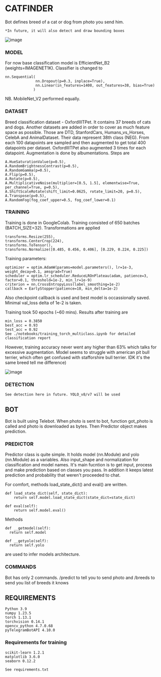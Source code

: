 # CATFINDER

Bot defines breed of a cat or dog from photo you send him.

    *In future, it will also detect and draw bounding boxes

![image](https://user-images.githubusercontent.com/114425094/220098595-ca8f44bb-ac40-4c3a-aa51-fa93ed388efd.png)

 

###   MODEL
For now base classification model is EfficientNet_B2 (weights=IMAGENET1K). Classifier is changed to 

    nn.Sequential(
                  nn.Dropout(p=0.3, inplace=True),
                  nn.Linear(in_features=1408, out_features=38, bias=True)
                 )
                 
NB. MobileNet_V2 performed equally.

### DATASET
  Breed classification dataset - OxfordIIITPet. It contains 37 breeds of cats and dogs. Another datasets are added in order to cover as much feature space as possible. Those are DTD, StanfordCars, Humans_vs_Horses, CelebA and AnimalDataset. Their data represent 38th class (NEG). From each 100 datapoints are sampled and then augmented to get total 400 datapoints per dataset. OxfordIIITPet also augmented 3 times for each datapoint. 
  Augmentation is done by albumentations. Steps are 
  
    A.HueSaturationValue(p=0.5),
    A.RandomBrightnessContrast(p=0.5),
    A.RandomGamma(p=0.5),
    A.Flip(p=0.5),
    A.Rotate(p=0.5),
    A.MultiplicativeNoise(multiplier=[0.5, 1.5], elementwise=True, per_channel=True, p=0.5),
    A.ShiftScaleRotate(shift_limit=0.0625, rotate_limit=20, p=0.5),
    A.Transpose(p=0.5),
    A.RandomFog(fog_coef_upper=0.5, fog_coef_lower=0.1)
  
### TRAINING
  Training is done in GoogleColab. Training consisted of 650 batches (BATCH_SIZE=32). Transformations are applied
  
    transforms.Resize(255),
    transforms.CenterCrop(224),
    transforms.ToTensor(),
    transforms.Normalize([0.485, 0.456, 0.406], [0.229, 0.224, 0.225])
  
  Training parameters:
  
    optimizer = optim.AdamW(params=model.parameters(), lr=1e-3, weight_decay=0.1, amsgrad=True)
    scheduler = optim.lr_scheduler.ReduceLROnPlateau(adam, patience=3, factor=0.1, threshold=1e-2, min_lr=1e-9)
    criterion = nn.CrossEntropyLoss(label_smoothing=1e-2)
    callback = EarlyStopper(patience=10, min_delta=1e-2)
  
  Also checkpoint callback is used and best model is occassionally saved. Minimal val_loss delta of 1e-2 is taken.
  
  Training took 50 epochs (~60 mins). Results after training are
  
    min_loss = 0.3850
    best_acc = 0.93
    test_acc = 0.92
    See ./notebooks/training_torch_multiclass.ipynb for detailed classification report
    
  However, training accuracy never went any higher than 63% which talks for excessive augmentation.
  Model seems to struggle with american pit bull terrier, which often get confused with stafforshire bull terrier. IDK it's the same breed tell me difference)
  
  ![image](https://user-images.githubusercontent.com/114425094/220111530-cadb99c2-e177-4f5d-922c-14019ddf78a0.png)
  
### DETECTION

    See detection here in future. YOLO_v8/v7 will be used
    
## BOT

  Bot is built using Telebot. When photo is sent to bot, function got_photo is called and photo is downloaded as bytes. Then Predictor object makes prediction.

### PREDICTOR
  Predictor class is quite simple. It holds model (nn.Module) and yolo (nn.Module) as a variables. Also input_shape and normalization for classification and model names. It's main fucntion is to get input, process and make prediction based on classes you pass. In addition it keeps latest prediction and probability that weren't proceeded to chat. 
  
  For comfort, methods load_state_dict() and eval() are written. 
  
    def load_state_dict(self, state_dict):
        return self.model.load_state_dict(state_dict=state_dict)
    
    def eval(self):
        return self.model.eval()
        
  Methods 
  
    def __getmodel(self):
      return self.model
    
    def __getyolo(self):
      return self.yolo
      
  are used to infer models architecture.
 
### COMMANDS
   
   Bot has only 2 commands. /predict to tell you to send photo and /breeds to send you list of breeds it knows
  
  
## REQUIREMENTS

    Python 3.9
    numpy 1.23.5
    torch 1.13.1
    torchvision 0.14.1
    opencv_python 4.7.0.68 
    pyTelegramBotAPI 4.10.0

### Requirements for training
    scikit-learn 1.2.1
    matplotlib 3.6.0
    seaborn 0.12.2
    
    See requirements.txt
